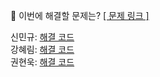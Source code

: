 👻 이번에 해결할 문제는?
[[ 문제 링크 ]](https://school.programmers.co.kr/learn/courses/30/lessons/12932)

신민규: [해결 코드]() <br>
강혜림: [해결 코드]() <br>
권현욱: [해결 코드]() <br>
